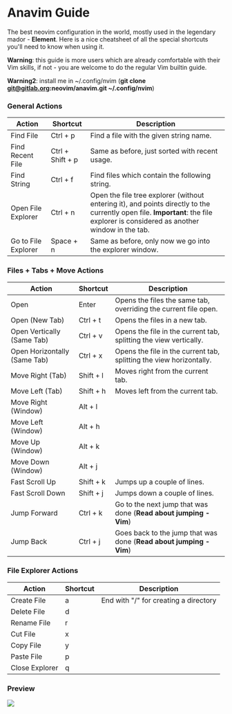 # Anavim Guide
The best neovim configuration in the world, mostly used in the legendary mador - **Element**.
Here is a nice cheatsheet of all the special shortcuts you'll need to know when using it.

**Warning**: this guide is more users which are already comfortable with their Vim skills, if not - you are welcome to do the regular Vim builtin guide.

**Warning2**: install me in ~/.config/nvim (**git clone git@gitlab.org:neovim/anavim.git ~/.config/nvim**)

### General Actions
| Action | Shortcut | Description |
| --- | --- | --- |
| Find File | Ctrl + p | Find a file with the given string name.
| Find Recent File | Ctrl + Shift + p | Same as before, just sorted with recent usage. |
| Find String | Ctrl + f | Find files which contain the following string. |
| Open File Explorer | Ctrl + n | Open the file tree explorer (without entering it), and points directly to the currently open file. **Important**: the file explorer is considered as another window in the tab. |
| Go to File Explorer | Space + n | Same as before, only now we go into the explorer window. |

### Files + Tabs + Move Actions
| Action | Shortcut | Description |
| --- | --- | --- |
| Open | Enter | Opens the files the same tab, overriding the current file open. |
| Open (New Tab) | Ctrl + t | Opens the files in a new tab. |
| Open Vertically (Same Tab) | Ctrl + v | Opens the file in the current tab, splitting the view vertically. |
| Open Horizontally (Same Tab) | Ctrl + x | Opens the file in the current tab, splitting the view horizontally. |
| Move Right (Tab) | Shift + l | Moves right from the current tab. |
| Move Left (Tab) | Shift + h | Moves left from the current tab.|
| Move Right (Window) | Alt + l |   |
| Move Left (Window) | Alt + h |   |
| Move Up (Window) | Alt + k |   |
| Move Down (Window) | Alt + j |   |
| Fast Scroll Up | Shift + k | Jumps up a couple of lines.|
| Fast Scroll Down | Shift + j | Jumps down a couple of lines.|
| Jump Forward | Ctrl + k | Go to the next jump that was done (**Read about jumping - Vim**) |
| Jump Back | Ctrl + j | Goes back to the jump that was done (**Read about jumping - Vim**) |

### File Explorer Actions
| Action | Shortcut | Description |
| --- | --- | --- |
| Create File | a | End with "/" for creating a directory |
| Delete File | d |    |
| Rename File | r |    |
| Cut File | x |    |
| Copy File | y |    |
| Paste File | p |    |
| Close Explorer | q |  |

### Preview
![](logo/anavim.gif)
